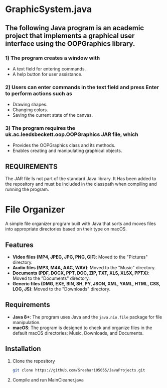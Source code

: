 # GraphicSystem.java 
## The following Java program is an academic project that implements a graphical user interface using the OOPGraphics library. 
### 1) The program creates a window with
- A text field for entering commands.
- A help button for user assistance.
### 2) Users can enter commands in the text field and press Enter to perform actions such as
- Drawing shapes.
- Changing colors.
- Saving the current state of the canvas.
### 3) The program requires the uk.ac.leedsbeckett.oop.OOPGraphics JAR file, which
- Provides the OOPGraphics class and its methods.
- Enables creating and manipulating graphical objects.

## REQUIREMENTS
The JAR file Is not part of the standard Java library.
It Has been added to the repository and must be included in the classpath when compiling and running the program.

# File Organizer

A simple file organizer program built with Java that sorts and moves files into appropriate directories based on their type on macOS.

## Features

- **Video files (MP4, JPEG, JPG, PNG, GIF)**: Moved to the "Pictures" directory.
- **Audio files (MP3, M4A, AAC, WAV)**: Moved to the "Music" directory.
- **Documents (PDF, DOCX, PPT, DOC, ZIP, TXT, XLS, XLSX, PPTX)**: Moved to the "Documents" directory.
- **Generic files (DMG, EXE, BIN, SH, PY, JSON, XML, YAML, HTML, CSS, LOG, JS)**: Moved to the "Downloads" directory.

## Requirements

- **Java 8+**: The program uses Java and the `java.nio.file` package for file manipulation.
- **macOS**: The program is designed to check and organize files in the default macOS directories: Music, Downloads, and Documents.

## Installation

1. Clone the repository
   ```bash
   git clone https://github.com/Sreehari05055/JavaProjects.git
2. Compile and run MainCleaner.java
